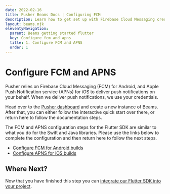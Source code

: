 ```yaml
---
date: 2022-02-16
title: Pusher Beams Docs | Configuring FCM
description: Learn how to get set up with Firebase Cloud Messaging credentials and deliver event driven notifications to your Android user devices with Pusher Beams.
layout: beams.njk
eleventyNavigation:
  parent: Beams getting started flutter
  key: Configure fcm and apns
  title: 1. Configure FCM and APNS
  order: 1
---
```


# Configure FCM and APNS

Pusher relies on Firebase Cloud Messaging (FCM) for Android, and Apple Push Notification service (APNs) for iOS to deliver push notifications on your behalf. When we deliver push notifications, we use your credentials.

Head over to the [Pusher dashboard](https://dashboard.pusher.com/beams) and create a new instance of Beams. After that, you can either follow the interactive quick start over there, or return here to follow the documentation steps.

The FCM and APNS configuration steps for the Flutter SDK are similar to what you do for the Swift and Java libraries. Please use the links below to complete the configuration and then return here to follow the next steps.

- [Configure FCM for Android builds](/docs/beams/getting-started/android/configure-fcm/?ref=android)
- [Configure APNS for iOS builds](/docs/beams/getting-started/ios/configure-apns/?ref=ios)

## Where Next?

Now that you have finished this step you can [integrate our Flutter SDK into your project](/docs/beams/getting-started/flutter/sdk-integration/).
